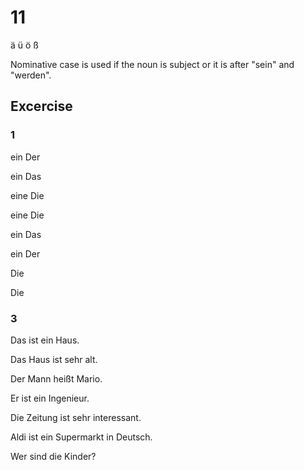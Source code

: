 # 11

ä ü ö ß

Nominative case is used if the noun is subject or it is after "sein" and "werden".

## Excercise

### 1

ein Der

ein Das

eine Die

eine Die

ein Das

ein Der

Die

Die

### 3

Das ist ein Haus.

Das Haus ist sehr alt.

Der Mann heißt Mario.

Er ist ein Ingenieur.

Die Zeitung ist sehr interessant.

Aldi ist ein Supermarkt in Deutsch.

Wer sind die Kinder?
